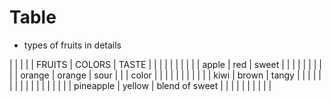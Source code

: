 


# Table


 - types of fruits in details


|           |         |                 |
|  FRUITS   |  COLORS |  TASTE          |
|           |         |                 |
|           |         |                 |
| apple     | red     |  sweet          |
|           |         |                 |
|           |         |                 |
| orange    | orange  |  sour           |
|           | color   |                 |
|           |         |                 |
|           |         |                 |
| kiwi      | brown   |  tangy          |                       |        |
|           |         |                 |
|           |         |                 |                        |
|           |         |                 |
| pineapple | yellow  | blend of sweet  |                      |
|           |         |                 |
|           |         |                 |






